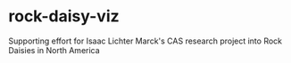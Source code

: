 # rock-daisy-viz
Supporting effort for Isaac Lichter Marck's CAS research project into Rock Daisies in North America
